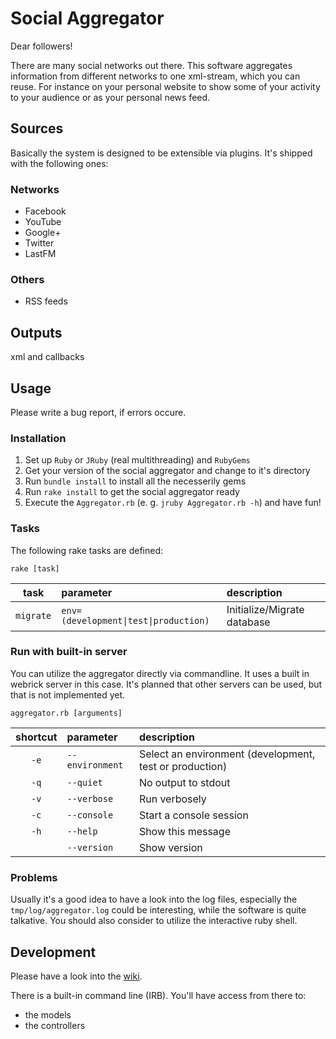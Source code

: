 # Social Aggregator
Dear followers!

There are many social networks out there. This software aggregates information from different networks to one xml-stream, which you can reuse. For instance on your personal website to show some of your activity to your audience or as your personal news feed.

## Sources
Basically the system is designed to be extensible via plugins. It's shipped with the following ones:

### Networks
- Facebook
- YouTube
- Google+
- Twitter
- LastFM

### Others
- RSS feeds

## Outputs
xml and callbacks

## Usage
Please write a bug report, if errors occure. 

### Installation
1. Set up `Ruby` or `JRuby` (real multithreading) and `RubyGems`
2. Get your version of the social aggregator and change to it's directory
3. Run `bundle install` to install all the necesserily gems
4. Run `rake install` to get the social aggregator ready
5. Execute the `Aggregator.rb` (e. g. `jruby Aggregator.rb -h`) and have fun!

### Tasks
The following rake tasks are defined:

`rake [task]`

| task       | parameter                                                  | description                 |
|:----------:|:---------------------------------------------------------- |:----------------------------|
| `migrate`  | <code>env=(development&#124;test&#124;production)</code>   | Initialize/Migrate database |


### Run with built-in server
You can utilize the aggregator directly via commandline. It uses a built in webrick server in this case. It's planned that other servers can be used, but that is not implemented yet.

`aggregator.rb [arguments]`

| shortcut | parameter       | description                                             |
|:--------:|:--------------- |:------------------------------------------------------- |
| `-e`     | `--environment` | Select an environment (development, test or production) |
| `-q`     | `--quiet`       | No output to stdout                                     |
| `-v`     | `--verbose`     | Run verbosely                                           |
| `-c`     | `--console`     | Start a console session                                 |
| `-h`     | `--help`        | Show this message                                       |
|          | `--version`     | Show version                                            |

### Problems
Usually it's a good idea to have a look into the log files, especially the `tmp/log/aggregator.log` could be interesting, while the software is quite talkative. You should also consider to utilize the interactive ruby shell.

## Development
Please have a look into the [wiki](https://github.com/openscript/social_aggregator/wiki).

There is a built-in command line (IRB). You'll have access from there to:

- the models
- the controllers
